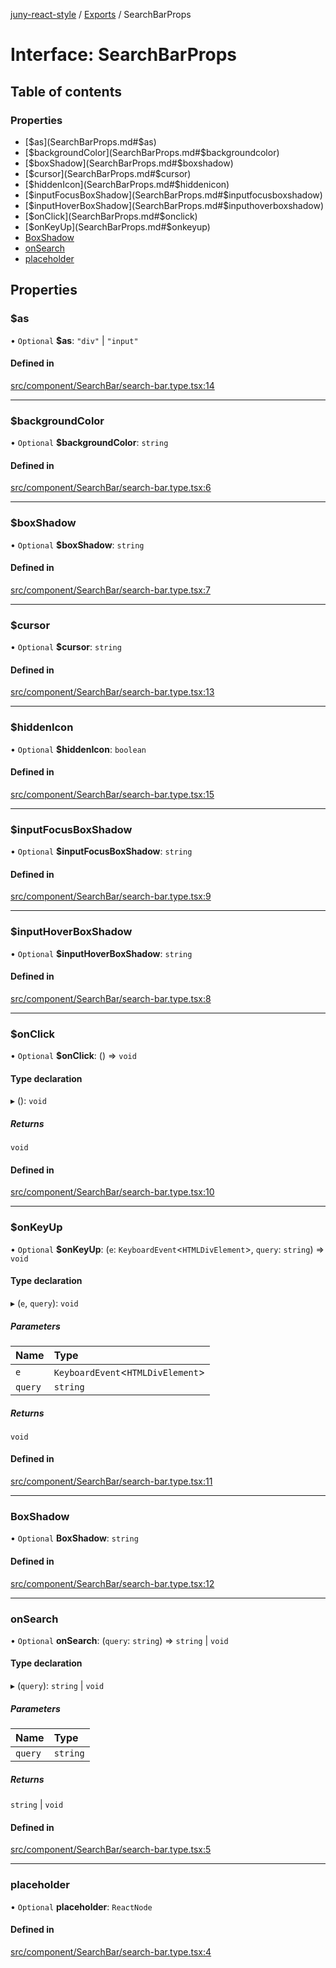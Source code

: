 [juny-react-style](../README.md) / [Exports](../modules.md) / SearchBarProps

# Interface: SearchBarProps

## Table of contents

### Properties

- [$as](SearchBarProps.md#$as)
- [$backgroundColor](SearchBarProps.md#$backgroundcolor)
- [$boxShadow](SearchBarProps.md#$boxshadow)
- [$cursor](SearchBarProps.md#$cursor)
- [$hiddenIcon](SearchBarProps.md#$hiddenicon)
- [$inputFocusBoxShadow](SearchBarProps.md#$inputfocusboxshadow)
- [$inputHoverBoxShadow](SearchBarProps.md#$inputhoverboxshadow)
- [$onClick](SearchBarProps.md#$onclick)
- [$onKeyUp](SearchBarProps.md#$onkeyup)
- [BoxShadow](SearchBarProps.md#boxshadow)
- [onSearch](SearchBarProps.md#onsearch)
- [placeholder](SearchBarProps.md#placeholder)

## Properties

### $as

• `Optional` **$as**: ``"div"`` \| ``"input"``

#### Defined in

[src/component/SearchBar/search-bar.type.tsx:14](https://github.com/jun-young1993/react-style/blob/4abd92ee00cf87c10f8dd66e04c24d62ede0ae9b/src/component/SearchBar/search-bar.type.tsx#L14)

___

### $backgroundColor

• `Optional` **$backgroundColor**: `string`

#### Defined in

[src/component/SearchBar/search-bar.type.tsx:6](https://github.com/jun-young1993/react-style/blob/4abd92ee00cf87c10f8dd66e04c24d62ede0ae9b/src/component/SearchBar/search-bar.type.tsx#L6)

___

### $boxShadow

• `Optional` **$boxShadow**: `string`

#### Defined in

[src/component/SearchBar/search-bar.type.tsx:7](https://github.com/jun-young1993/react-style/blob/4abd92ee00cf87c10f8dd66e04c24d62ede0ae9b/src/component/SearchBar/search-bar.type.tsx#L7)

___

### $cursor

• `Optional` **$cursor**: `string`

#### Defined in

[src/component/SearchBar/search-bar.type.tsx:13](https://github.com/jun-young1993/react-style/blob/4abd92ee00cf87c10f8dd66e04c24d62ede0ae9b/src/component/SearchBar/search-bar.type.tsx#L13)

___

### $hiddenIcon

• `Optional` **$hiddenIcon**: `boolean`

#### Defined in

[src/component/SearchBar/search-bar.type.tsx:15](https://github.com/jun-young1993/react-style/blob/4abd92ee00cf87c10f8dd66e04c24d62ede0ae9b/src/component/SearchBar/search-bar.type.tsx#L15)

___

### $inputFocusBoxShadow

• `Optional` **$inputFocusBoxShadow**: `string`

#### Defined in

[src/component/SearchBar/search-bar.type.tsx:9](https://github.com/jun-young1993/react-style/blob/4abd92ee00cf87c10f8dd66e04c24d62ede0ae9b/src/component/SearchBar/search-bar.type.tsx#L9)

___

### $inputHoverBoxShadow

• `Optional` **$inputHoverBoxShadow**: `string`

#### Defined in

[src/component/SearchBar/search-bar.type.tsx:8](https://github.com/jun-young1993/react-style/blob/4abd92ee00cf87c10f8dd66e04c24d62ede0ae9b/src/component/SearchBar/search-bar.type.tsx#L8)

___

### $onClick

• `Optional` **$onClick**: () => `void`

#### Type declaration

▸ (): `void`

##### Returns

`void`

#### Defined in

[src/component/SearchBar/search-bar.type.tsx:10](https://github.com/jun-young1993/react-style/blob/4abd92ee00cf87c10f8dd66e04c24d62ede0ae9b/src/component/SearchBar/search-bar.type.tsx#L10)

___

### $onKeyUp

• `Optional` **$onKeyUp**: (`e`: `KeyboardEvent`\<`HTMLDivElement`\>, `query`: `string`) => `void`

#### Type declaration

▸ (`e`, `query`): `void`

##### Parameters

| Name | Type |
| :------ | :------ |
| `e` | `KeyboardEvent`\<`HTMLDivElement`\> |
| `query` | `string` |

##### Returns

`void`

#### Defined in

[src/component/SearchBar/search-bar.type.tsx:11](https://github.com/jun-young1993/react-style/blob/4abd92ee00cf87c10f8dd66e04c24d62ede0ae9b/src/component/SearchBar/search-bar.type.tsx#L11)

___

### BoxShadow

• `Optional` **BoxShadow**: `string`

#### Defined in

[src/component/SearchBar/search-bar.type.tsx:12](https://github.com/jun-young1993/react-style/blob/4abd92ee00cf87c10f8dd66e04c24d62ede0ae9b/src/component/SearchBar/search-bar.type.tsx#L12)

___

### onSearch

• `Optional` **onSearch**: (`query`: `string`) => `string` \| `void`

#### Type declaration

▸ (`query`): `string` \| `void`

##### Parameters

| Name | Type |
| :------ | :------ |
| `query` | `string` |

##### Returns

`string` \| `void`

#### Defined in

[src/component/SearchBar/search-bar.type.tsx:5](https://github.com/jun-young1993/react-style/blob/4abd92ee00cf87c10f8dd66e04c24d62ede0ae9b/src/component/SearchBar/search-bar.type.tsx#L5)

___

### placeholder

• `Optional` **placeholder**: `ReactNode`

#### Defined in

[src/component/SearchBar/search-bar.type.tsx:4](https://github.com/jun-young1993/react-style/blob/4abd92ee00cf87c10f8dd66e04c24d62ede0ae9b/src/component/SearchBar/search-bar.type.tsx#L4)
